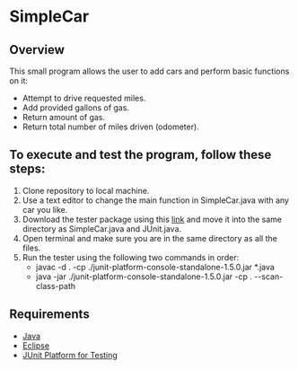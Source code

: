 # SimpleCar

## Overview
This small program allows the user to add cars and perform basic functions on it:
* Attempt to drive requested miles.
* Add provided gallons of gas.
* Return amount of gas.
* Return total number of miles driven (odometer).

## To execute and test the program, follow these steps:
1. Clone repository to local machine.
2. Use a text editor to change the main function in SimpleCar.java with any car you like.
3. Download the tester package using this [link](https://repo1.maven.org/maven2/org/junit/platform/junit-platform-console-standalone/1.5.0/junit-platform-console-standalone-1.5.0.jar) and move it into the same directory as SimpleCar.java and JUnit.java.
4. Open terminal and make sure you are in the same directory as all the files.
5. Run the tester using the following two commands in order:
    * javac -d . -cp ./junit-platform-console-standalone-1.5.0.jar *.java
    * java -jar ./junit-platform-console-standalone-1.5.0.jar -cp . --scan-class-path
    
## Requirements
* [Java](https://java.com/en/download/)
* [Eclipse](https://www.eclipse.org/downloads/)
* [JUnit Platform for Testing](https://repo1.maven.org/maven2/org/junit/platform/junit-platform-console-standalone/1.5.0/junit-platform-console-standalone-1.5.0.jar)
